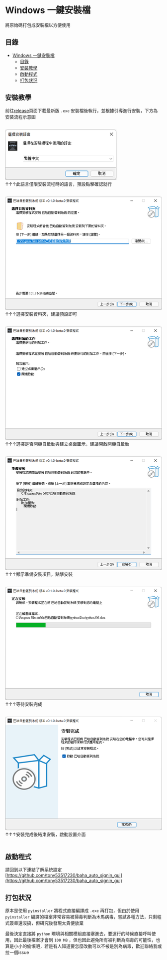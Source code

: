 # Windows 一鍵安裝檔

將原始碼打包成安裝檔以方便使用

## 目錄
<!-- TOC -->

- [Windows 一鍵安裝檔](#windows-一鍵安裝檔)
  - [目錄](#目錄)
  - [安裝教學](#安裝教學)
  - [啟動程式](#啟動程式)
  - [打包狀況](#打包狀況)

<!-- /TOC -->

## 安裝教學

前往[release](https://github.com/tony53517230/baha_auto_signin_gui/releases)頁面下載最新版 `.exe` 安裝檔後執行，並根據引導進行安裝，下方為安裝流程示意圖<br><br>


![選擇語言](img/選擇語言.png)<br>
↑↑↑此語言僅限安裝流程時的語言，預設點擊確認就行<br><br>



![選擇資料夾](img/選擇資料夾.png)<br>
↑↑↑選擇安裝資料夾，建議預設即可<br><br>

![附加選項](img/附加選項.png)<br>
↑↑↑選擇是否開機自啟動與建立桌面圖示，建議開啟開機自啟動<br><br>

![準備安裝](img/準備安裝.png)<br>
↑↑↑顯示準備安裝項目，點擊安裝<br><br>

![正在安裝](img/正在安裝.png)<br>
↑↑↑等待安裝完成<br><br>

![安裝完成](img/安裝完成.png)<br>
↑↑↑安裝完成後結束安裝，啟動設置介面<br><br>

## 啟動程式
請回到以下連結了解系統設定
[https://github.com/tony53517230/baha_auto_signin_gui](https://github.com/tony53517230/baha_auto_signin_gui)

## 打包狀況

原本是使用 `pyinstaller` 將程式直接編譯成 `.exe` 再打包，但由於使用 `pyinstaller` 編譯的檔案非常容易被掃毒判斷為木馬病毒，嘗試各種方法，只剩程式簽章還沒搞，但研究後發現太貴便放棄<br>

最後決定直接將 `python` 環境與相關模組直接塞進去，要運行的時候直接呼叫使用，因此最後檔案才會到 `100 MB` ，但也因此避免所有被判斷為病毒的可能性，也算是小小的偷懶吧，若是有人知道要怎麼改動可以不被是別為病毒，歡迎聯絡我或拉一個issue